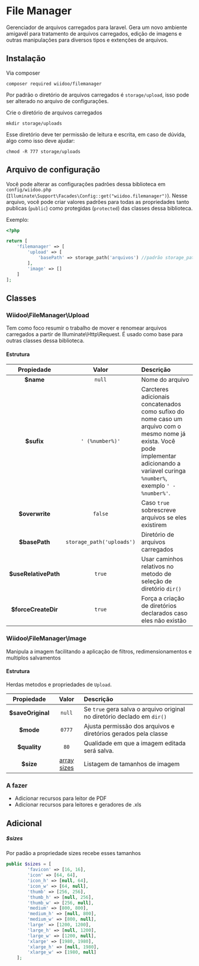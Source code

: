 # File Manager

Gerenciador de arquivos carregados para laravel. Gera um novo ambiente amigavél para tratamento de arquivos carregados, edição de imagens e outras manipulações para diversos tipos e extenções de arquivos.

## Instalação

Via composer
```shell
composer required wiidoo/filemanager
```

Por padrão o diretório de arquivos carregados é `storage/upload`, isso pode ser alterado no arquivo de configurações.

Crie o diretório de arquivos carregados
```shell
mkdir storage/uploads
```
Esse diretório deve ter permissão de leitura e escrita, em caso de dúvida, algo como isso deve ajudar:
```shell
chmod -R 777 storage/uploads
```

## Arquivo de configuração
Você pode alterar as configurações padrões dessa biblioteca em `config/wiidoo.php` (`Illuminate\Support\Facades\Config::get("wiidoo.filemanager")`). Nesse arquivo, você pode criar valores padrões para todas as propriedades tanto publicas (`public`) como protegidas (`protected`) das classes dessa biblioteca.

Exemplo:
```php
<?php

return [
    'filemanager' => [
        'upload' => [
            'basePath' => storage_path('arquivos') //padrão storage_path('uploads')
        ],
        'image' => []
    ]
];
```

## Classes
### Wiidoo\FileManager\Upload
Tem como foco resumir o trabalho de mover e renomear arquivos carregados a partir de Illuminate\Http\Request. É usado como base para outras classes dessa biblioteca.

#### Estrutura
 | Propiedade | Valor | Descrição | 
 | :-: | :-: | :- | 
 | **$name** | `null` | Nome do arquivo | 
 | **$sufix** | `' (%number%)'` | Carcteres adicionais concatenados como sufixo do nome caso um arquivo com o mesmo nome já exista. Você pode implementar adicionando a variavel curinga `%number%`, exemplo `' - %number%'`. | 
 | **$overwrite** | `false` | Caso `true` sobrescreve arquivos se eles existirem | 
 | **$basePath** | `storage_path('uploads')` | Diretório de arquivos carregados | 
 | **$useRelativePath** | `true` | Usar caminhos relativos no metodo de seleção de diretório `dir()` | 
 | **$forceCreateDir** | `true` | Força a criação de diretórios declarados caso eles não existão | 

### Wiidoo\FileManager\Image
Manipula a imagem facilitando a aplicação de filtros, redimensionamentos e multiplos salvamentos

#### Estrutura

Herdas metodos e propriedades de `Upload`.

 | Propiedade | Valor | Descrição | 
 | :-: | :-: | :- | 
 | **$saveOriginal** | `null` | Se `true` gera salva o arquivo original no diretório declado em `dir()` | 
 | **$mode** | `0777` | Ajusta permissão dos arquivos e diretórios gerados pela classe | 
 | **$quality** | `80` | Qualidade em que a imagem editada será salva. | 
 | **$size** | [array sizes](#sizes) | Listagem de tamanhos de imagem | 


 

### A fazer
 - Adicionar recursos para leitor de PDF
 - Adicionar recursos para leitores e geradores de .xls

## Adicional

##### $sizes
Por padão a propriedade sizes recebe esses tamanhos
```php 
public $sizes = [
        'favicon' => [16, 16],
        'icon' => [64, 64],
        'icon_h' => [null, 64],
        'icon_w' => [64, null],
        'thumb' => [256, 256],
        'thumb_h' => [null, 256],
        'thumb_w' => [256, null],
        'medium' => [800, 800],
        'medium_h' => [null, 800],
        'medium_w' => [800, null],
        'large' => [1200, 1200],
        'large_h' => [null, 1200],
        'large_w' => [1200, null],
        'xlarge' => [1980, 1980],
        'xlarge_h' => [null, 1980],
        'xlarge_w' => [1980, null]
    ];
```